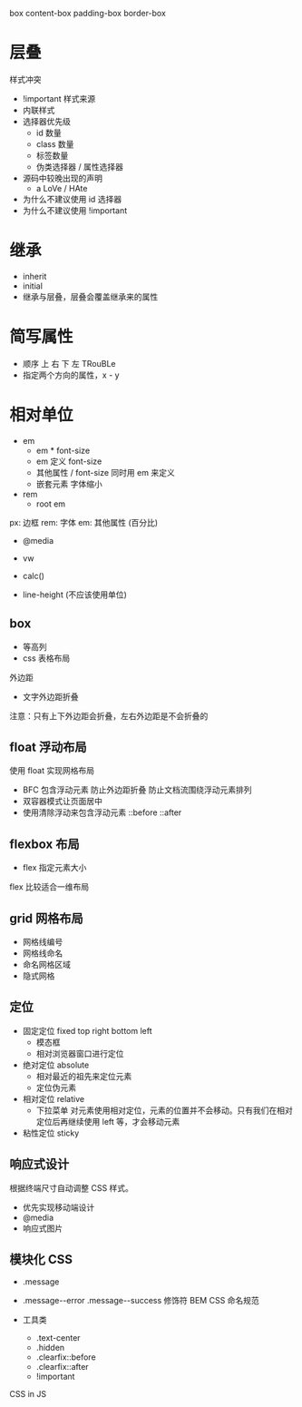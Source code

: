 box
content-box
padding-box
border-box

# 层叠

样式冲突
- !important 样式来源
- 内联样式
- 选择器优先级
  - id 数量
  - class 数量
  - 标签数量
  - 伪类选择器 / 属性选择器
- 源码中较晚出现的声明
  - a LoVe / HAte
- 为什么不建议使用 id 选择器
- 为什么不建议使用 !important

# 继承

- inherit
- initial
- 继承与层叠，层叠会覆盖继承来的属性

# 简写属性

- 顺序 上 右 下 左 TRouBLe
- 指定两个方向的属性，x - y

# 相对单位

- em
  - em * font-size
  - em 定义 font-size
  - 其他属性 / font-size 同时用 em 来定义
  - 嵌套元素 字体缩小
- rem
  - root em

px: 边框
rem: 字体
em: 其他属性 (百分比)

- @media
- vw
- calc()

- line-height (不应该使用单位)

## box

- 等高列
- css 表格布局

外边距

- 文字外边距折叠

注意：只有上下外边距会折叠，左右外边距是不会折叠的

## float 浮动布局

使用 float 实现网格布局

- BFC 包含浮动元素 防止外边距折叠 防止文档流围绕浮动元素排列
- 双容器模式让页面居中
- 使用清除浮动来包含浮动元素 ::before ::after

## flexbox 布局

- flex 指定元素大小

flex 比较适合一维布局

## grid 网格布局

- 网格线编号
- 网格线命名
- 命名网格区域
- 隐式网格

## 定位

- 固定定位 fixed top right bottom left
  - 模态框
  - 相对浏览器窗口进行定位
- 绝对定位 absolute
  - 相对最近的祖先来定位元素
  - 定位伪元素
- 相对定位 relative
  - 下拉菜单
  对元素使用相对定位，元素的位置并不会移动。只有我们在相对定位后再继续使用 left 等，才会移动元素
- 粘性定位 sticky

## 响应式设计

根据终端尺寸自动调整 CSS 样式。

- 优先实现移动端设计
- @media
- 响应式图片

## 模块化 CSS

- .message
- .message--error .message--success 修饰符
BEM CSS 命名规范

- 工具类
  - .text-center
  - .hidden
  - .clearfix::before
  - .clearfix::after
  - !important

CSS in JS
